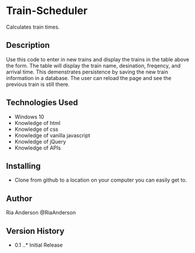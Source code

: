 # Train-Scheduler
Calculates train times.
 
## Description
Use this code to enter in new trains and display the trains in the table above the form. The table will display the train name, desination, freqency, and arrival time. This demenstrates persistence by saving the new train information in a database. The user can reload the page and see the previous train is still there. 
 
## Technologies Used
* Windows 10
* Knowledge of html
* Knowledge of css
* Knowledge of vanilla javascript
* Knowledge of jQuery
* Knowledge of APIs

 
## Installing
* Clone from github to a location on your computer you can easily get to.
 
## Author
Ria Anderson
@RiaAnderson
 
## Version History
* 0.1
..* Initial Release